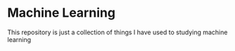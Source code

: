 # Machine Learning

This repository is just a collection of things I have used to studying machine learning
